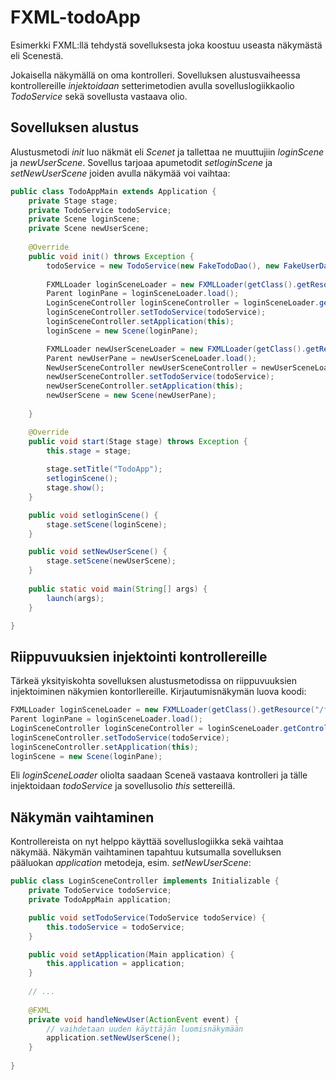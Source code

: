 # FXML-todoApp

Esimerkki FXML:llä tehdystä sovelluksesta joka koostuu useasta näkymästä eli Scenestä.

Jokaisella näkymällä on oma kontrolleri. Sovelluksen alustusvaiheessa kontrollereille _injektoidaan_ setterimetodien avulla sovelluslogiikkaolio _TodoService_ sekä sovellusta vastaava olio.

## Sovelluksen alustus

Alustusmetodi _init_ luo näkmät eli _Scenet_ ja tallettaa ne muuttujiin _loginScene_ ja _newUserScene_. Sovellus tarjoaa apumetodit _setloginScene_ ja _setNewUserScene_ joiden avulla näkymää voi vaihtaa:

```java
public class TodoAppMain extends Application {
    private Stage stage;
    private TodoService todoService;
    private Scene loginScene;
    private Scene newUserScene;
    
    @Override
    public void init() throws Exception {
        todoService = new TodoService(new FakeTodoDao(), new FakeUserDao());
        
        FXMLLoader loginSceneLoader = new FXMLLoader(getClass().getResource("/fxml/LoginScene.fxml"));       
        Parent loginPane = loginSceneLoader.load();
        LoginSceneController loginSceneController = loginSceneLoader.getController();
        loginSceneController.setTodoService(todoService); 
        loginSceneController.setApplication(this);
        loginScene = new Scene(loginPane);

        FXMLLoader newUserSceneLoader = new FXMLLoader(getClass().getResource("/fxml/NewUserScene.fxml"));       
        Parent newUserPane = newUserSceneLoader.load();
        NewUserSceneController newUserSceneController = newUserSceneLoader.getController();
        newUserSceneController.setTodoService(todoService); 
        newUserSceneController.setApplication(this);
        newUserScene = new Scene(newUserPane);    
        
    }

    @Override
    public void start(Stage stage) throws Exception {
        this.stage = stage;
              
        stage.setTitle("TodoApp");
        setloginScene();
        stage.show();
    }

    public void setloginScene() {
        stage.setScene(loginScene);
    }

    public void setNewUserScene() {
        stage.setScene(newUserScene);
    }    
    
    public static void main(String[] args) {
        launch(args);
    }

}
```

## Riippuvuuksien injektointi kontrollereille

Tärkeä yksityiskohta sovelluksen alustusmetodissa on riippuvuuksien injektoiminen näkymien kontorllereille. Kirjautumisnäkymän luova koodi:

```java
FXMLLoader loginSceneLoader = new FXMLLoader(getClass().getResource("/fxml/LoginScene.fxml"));       
Parent loginPane = loginSceneLoader.load();
LoginSceneController loginSceneController = loginSceneLoader.getController();
loginSceneController.setTodoService(todoService); 
loginSceneController.setApplication(this);
loginScene = new Scene(loginPane);
```

Eli _loginSceneLoader_ oliolta saadaan Sceneä vastaava kontrolleri ja tälle injektoidaan _todoService_ ja sovellusolio _this_ settereillä.

## Näkymän vaihtaminen

Kontrollereista on nyt helppo käyttää sovelluslogiikka sekä vaihtaa näkymää. Näkymän vaihtaminen tapahtuu kutsumalla sovelluksen pääluokan _application_ metodeja, esim. _setNewUserScene_:

```java
public class LoginSceneController implements Initializable {
    private TodoService todoService;
    private TodoAppMain application;

    public void setTodoService(TodoService todoService) {
        this.todoService = todoService;
    }

    public void setApplication(Main application) {
        this.application = application;
    }
    
    // ...
   
    @FXML
    private void handleNewUser(ActionEvent event) {
        // vaihdetaan uuden käyttäjän luomisnäkymään
        application.setNewUserScene();
    }    
    
}
```